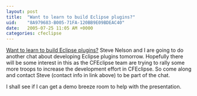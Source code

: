 ```yaml
---
layout: post
title:  "Want to learn to build Eclipse plugins?"
uid:	"8A979683-B005-71FA-120BB9E09BDEAC40"
date:   2005-07-25 11:05 AM +0000
categories: cfeclipse
---
```

<a href="http://steve.secretagents.com/index.cfm?fuseaction=fuseblog.showcomments&amp;ArticleID=20050725113337">Want to learn to build Eclipse plugins?</a> Steve Nelson and I are going to do another chat about developing Eclipse plugins tomorrow. Hopefully there will be some interest in this as the CFEclipse team are trying to rally some more troops to increase the development effort in CFEclipse. So come along and contact Steve (contact info in link above) to be part of the chat.

I shall see if I can get a demo breeze room to help with the presentation.